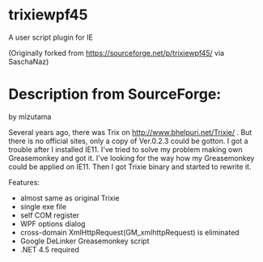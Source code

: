trixiewpf45
===========

A user script plugin for IE

(Originally forked from https://sourceforge.net/p/trixiewpf45/ via SaschaNaz)



Description from SourceForge:
=============================
by mizutama

Several years ago, there was Trix on http://www.bhelpuri.net/Trixie/ .
But there is no official sites, only a copy of Ver.0.2.3 could be gotton.
I got a trouble after I installed IE11.
I've tried to solve my problem making own Greasemonkey and got it.
I've looking for the way how my Greasemonkey could be applied on IE11.
Then I got Trixie binary and started to rewrite it.

Features:
* almost same as original Trixie
* single exe file
* self COM register
* WPF options dialog
* cross-domain XmlHttpRequest(GM_xmlhttpRequest) is eliminated
* Google DeLinker Greasemonkey script
* .NET 4.5 required
